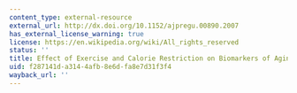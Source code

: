 ```yaml
---
content_type: external-resource
external_url: http://dx.doi.org/10.1152/ajpregu.00890.2007
has_external_license_warning: true
license: https://en.wikipedia.org/wiki/All_rights_reserved
status: ''
title: Effect of Exercise and Calorie Restriction on Biomarkers of Aging in Mice
uid: f287141d-a314-4afb-8e6d-fa8e7d31f3f4
wayback_url: ''
---
```

